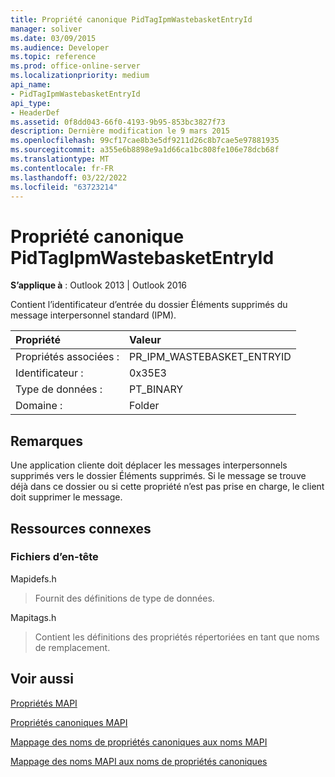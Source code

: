 ```yaml
---
title: Propriété canonique PidTagIpmWastebasketEntryId
manager: soliver
ms.date: 03/09/2015
ms.audience: Developer
ms.topic: reference
ms.prod: office-online-server
ms.localizationpriority: medium
api_name:
- PidTagIpmWastebasketEntryId
api_type:
- HeaderDef
ms.assetid: 0f8dd043-66f0-4193-9b95-853bc3827f73
description: Dernière modification le 9 mars 2015
ms.openlocfilehash: 99cf17cae8b3e5df9211d26c8b7cae5e97881935
ms.sourcegitcommit: a355e6b8898e9a1d66ca1bc808fe106e78dcb68f
ms.translationtype: MT
ms.contentlocale: fr-FR
ms.lasthandoff: 03/22/2022
ms.locfileid: "63723214"
---
```

# <a name="pidtagipmwastebasketentryid-canonical-property"></a>Propriété canonique PidTagIpmWastebasketEntryId

  
  
**S’applique à** : Outlook 2013 | Outlook 2016 
  
Contient l’identificateur d’entrée du dossier Éléments supprimés du message interpersonnel standard (IPM). 
  
|Propriété |Valeur |
|:-----|:-----|
|Propriétés associées :  <br/> |PR_IPM_WASTEBASKET_ENTRYID  <br/> |
|Identificateur :  <br/> |0x35E3  <br/> |
|Type de données :  <br/> |PT_BINARY  <br/> |
|Domaine :  <br/> |Folder  <br/> |
   
## <a name="remarks"></a>Remarques

Une application cliente doit déplacer les messages interpersonnels supprimés vers le dossier Éléments supprimés. Si le message se trouve déjà dans ce dossier ou si cette propriété n’est pas prise en charge, le client doit supprimer le message. 
  
## <a name="related-resources"></a>Ressources connexes

### <a name="header-files"></a>Fichiers d’en-tête

Mapidefs.h
  
> Fournit des définitions de type de données.
    
Mapitags.h
  
> Contient les définitions des propriétés répertoriées en tant que noms de remplacement.
    
## <a name="see-also"></a>Voir aussi



[Propriétés MAPI](mapi-properties.md)
  
[Propriétés canoniques MAPI](mapi-canonical-properties.md)
  
[Mappage des noms de propriétés canoniques aux noms MAPI](mapping-canonical-property-names-to-mapi-names.md)
  
[Mappage des noms MAPI aux noms de propriétés canoniques](mapping-mapi-names-to-canonical-property-names.md)

